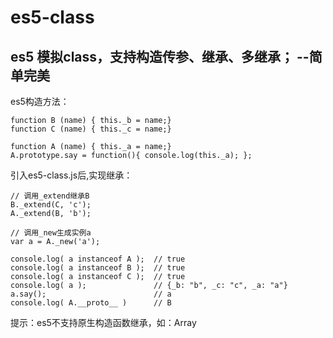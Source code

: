 # es5-class
es5 模拟class，支持构造传参、继承、多继承； --简单完美
-----------------------------------
es5构造方法：
```
function B (name) { this._b = name;}
function C (name) { this._c = name;}

function A (name) { this._a = name;}
A.prototype.say = function(){ console.log(this._a); };
```

引入es5-class.js后,实现继承：
```
// 调用_extend继承B
B._extend(C, 'c');
A._extend(B, 'b');

// 调用_new生成实例a
var a = A._new('a');

console.log( a instanceof A ); 	// true
console.log( a instanceof B ); 	// true
console.log( a instanceof C );	// true
console.log( a );               // {_b: "b", _c: "c", _a: "a"}
a.say();                        // a
console.log( A.__proto__ )      // B
```

提示：es5不支持原生构造函数继承，如：Array
